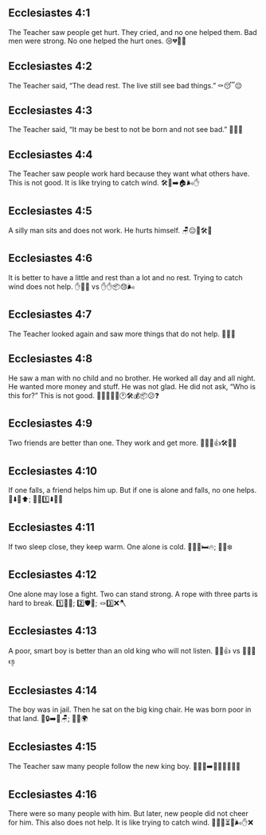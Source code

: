 ## Ecclesiastes 4:1
The Teacher saw people get hurt. They cried, and no one helped them. Bad men were strong. No one helped the hurt ones. 😢💔💪🚫
## Ecclesiastes 4:2
The Teacher said, “The dead rest. The live still see bad things.” ⚰️😴😔
## Ecclesiastes 4:3
The Teacher said, “It may be best to not be born and not see bad.” 🚫👶🙈
## Ecclesiastes 4:4
The Teacher saw people work hard because they want what others have. This is not good. It is like trying to catch wind. 🛠️👀➡️🏠🌬️✋
## Ecclesiastes 4:5
A silly man sits and does not work. He hurts himself. 🪑😑🚫🛠️🤕
## Ecclesiastes 4:6
It is better to have a little and rest than a lot and no rest. Trying to catch wind does not help. ✋🍞😌 vs ✋✋📦😓🌬️
## Ecclesiastes 4:7
The Teacher looked again and saw more things that do not help. 👀➕😕
## Ecclesiastes 4:8
He saw a man with no child and no brother. He worked all day and all night. He wanted more money and stuff. He was not glad. He did not ask, “Who is this for?” This is not good. 👤🚫👦🚫👦🕐🛠️💰📦😕❓
## Ecclesiastes 4:9
Two friends are better than one. They work and get more. 🧑‍🤝‍🧑👍🛠️💪🎁
## Ecclesiastes 4:10
If one falls, a friend helps him up. But if one is alone and falls, no one helps. 🤕⬇️🤝⬆️; 🚶‍♂️1️⃣⬇️🚫🤝
## Ecclesiastes 4:11
If two sleep close, they keep warm. One alone is cold. 🧑‍🤝‍🧑🛏️🔥; 🚶‍♂️❄️
## Ecclesiastes 4:12
One alone may lose a fight. Two can stand strong. A rope with three parts is hard to break. 1️⃣🥊😟; 2️⃣🛡️💪; 🪢3️⃣❌🪓
## Ecclesiastes 4:13
A poor, smart boy is better than an old king who will not listen. 👦🧠👍 vs 👴👑🙉👎
## Ecclesiastes 4:14
The boy was in jail. Then he sat on the big king chair. He was born poor in that land. 👦🔒➡️👑🪑; 👶💧🌍
## Ecclesiastes 4:15
The Teacher saw many people follow the new king boy. 👀👦👑➡️🧑‍🤝‍🧑🧑‍🤝‍🧑
## Ecclesiastes 4:16
There were so many people with him. But later, new people did not cheer for him. This also does not help. It is like trying to catch wind. 👥👥👥⏳😐🌬️✋❌

